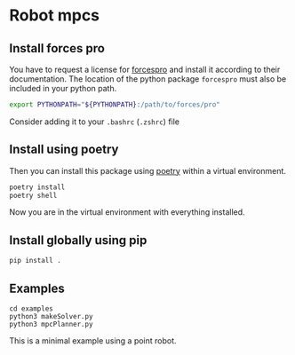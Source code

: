 # Robot mpcs

## Install forces pro
You have to request a license for [forcespro](https://forces.embotech.com/) and install it
according to their documentation.
The location of the python package `forcespro` must also be included in your python path.
```bash
export PYTHONPATH="${PYTHONPATH}:/path/to/forces/pro"
```
Consider adding it to your `.bashrc` (`.zshrc`) file

## Install using poetry
Then you can install this package using [poetry](https://python-poetry.org/docs/) within a
virtual environment.
```bash
poetry install
poetry shell
```
Now you are in the virtual environment with everything installed.

## Install globally using pip
```bash
pip install .
```

## Examples
```
cd examples
python3 makeSolver.py
python3 mpcPlanner.py
```

This is a minimal example using a point robot.
